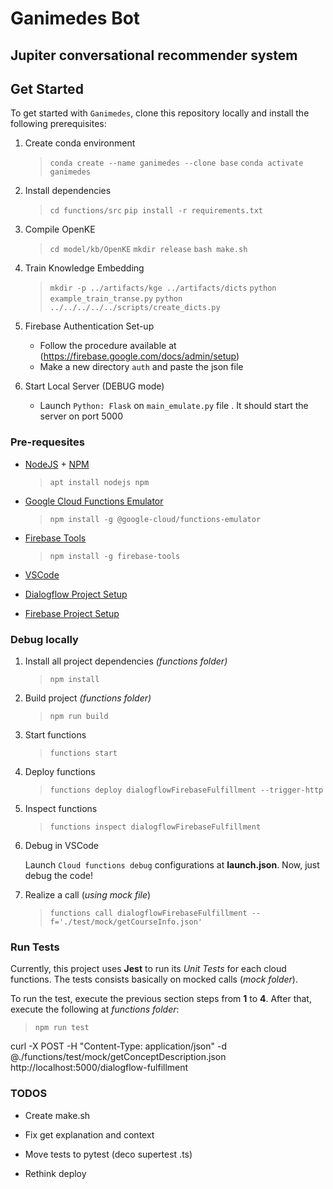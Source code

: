 # **Ganimedes Bot**
## Jupiter conversational recommender system

[logo]: ./public/ganimedes-logo.png

## **Get Started**
To get started with `Ganimedes`, clone this repository locally and install the following prerequisites:

1. Create conda environment

    > `conda create --name ganimedes --clone base`
    > `conda activate ganimedes`

2. Install dependencies

    > `cd functions/src`
    > `pip install -r requirements.txt`

3. Compile OpenKE

    > `cd model/kb/OpenKE`
    > `mkdir release`
    > `bash make.sh`

4. Train Knowledge Embedding

    > `mkdir -p ../artifacts/kge ../artifacts/dicts`
    > `python example_train_transe.py`
    > `python ../../../../../scripts/create_dicts.py`

5. Firebase Authentication Set-up
    
    - Follow the procedure available at (https://firebase.google.com/docs/admin/setup)
    - Make a new directory `auth` and paste the json file

6. Start Local Server (DEBUG mode)

    - Launch `Python: Flask` on `main_emulate.py` file
        . It should start the server on port 5000

### **Pre-requesites**

* [NodeJS](https://nodejs.org/en/) + [NPM](https://www.npmjs.com/)

    > `apt install nodejs npm` 

* [Google Cloud Functions Emulator](https://cloud.google.com/functions/docs/emulator)

    > `npm install -g @google-cloud/functions-emulator`

* [Firebase Tools](https://firebase.google.com/docs/cli/?hl=en-us)

    > `npm install -g firebase-tools`

* [VSCode](https://code.visualstudio.com/)

* [Dialogflow Project Setup](https://dialogflow.com/)

* [Firebase Project Setup](https://firebase.google.com/)

### **Debug locally**

1. Install all project dependencies *(functions folder)*

    > `npm install`

2. Build project *(functions folder)*

    > `npm run build`

3. Start functions

    > `functions start`

4. Deploy functions

    > `functions deploy dialogflowFirebaseFulfillment --trigger-http`

5. Inspect functions

    > `functions inspect dialogflowFirebaseFulfillment`

6. Debug in VSCode

    Launch `Cloud functions debug` configurations at **launch.json**. Now, just debug the code!

7. Realize a call (*using mock file*)

    > `functions call dialogflowFirebaseFulfillment --f='./test/mock/getCourseInfo.json'`

### **Run Tests**

Currently, this project uses **Jest** to run its *Unit Tests* for each cloud functions. The tests consists basically on mocked calls (*mock folder*).

To run the test, execute the previous section steps from **1** to **4**. After that, execute the following at *functions folder*:

> `npm run test`

curl -X POST -H "Content-Type: application/json" -d @./functions/test/mock/getConceptDescription.json http://localhost:5000/dialogflow-fulfillment


### **TODOS**

- Create make.sh
- Fix get explanation and context
- Move tests to pytest (deco supertest .ts)

- Rethink deploy
